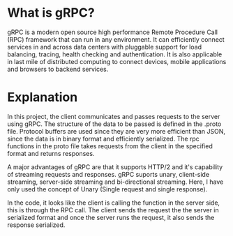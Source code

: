 # What is gRPC?
gRPC is a modern open source high performance Remote Procedure Call (RPC) framework that can run in any environment. It can efficiently connect services in and across data centers with pluggable support for load balancing, tracing, health checking and authentication. It is also applicable in last mile of distributed computing to connect devices, mobile applications and browsers to backend services.

# Explanation
In this project, the client communicates and passes requests to the server using gRPC. The structure of the data to be passed is defined in the .proto file.
Protocol buffers are used since they are very more efficient than JSON, since the data is in binary format and efficiently serialized.
The rpc functions in the proto file takes requests from the client in the specified format and returns responses. 

A major advantages of gRPC are that it supports HTTP/2 and it's capability of streaming requests and responses. gRPC suports unary, client-side streaming, server-side streaming and bi-directional streaming. Here, I have only used the concept of Unary (Single request and single response).

In the code, it looks like the client is calling the function in the server side, this is through the RPC call. The client sends the request the the server in serialized 
format and once the server runs the request, it also sends the response serialized.
